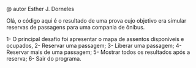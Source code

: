 @ autor Esther J. Dorneles 

Olá, o código aqui é o resultado de uma prova cujo objetivo era simular reservas de passagens para uma compania de ônibus. 

1- O principal desafio foi apresentar o mapa de assentos disponíveis e ocupados,
2- Reservar uma passagem;
3- Liberar uma passagem;
4- Reservar mais de uma passagem;
5- Mostrar todos os resultados após a reserva;
6- Sair do programa.